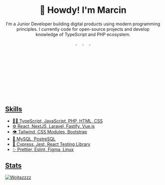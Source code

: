 <h1 align="center">🤠 Howdy! I'm Marcin</h1>

<p align="center">
I'm a Junior Developer building digital products using modern programming principles. I currently code for open-source projects and develop knowledge of TypeScript and PHP ecosystem. 
</p>

<div align="center"> 
  
[<img src="https://img.icons8.com/color/48/000000/github.png" width="3.5%"/>](https://github.com/Wojtazzzz)
[<img src="https://img.icons8.com/color/48/000000/linkedin.png" width="3.5%"/>](https://www.linkedin.com/in/marcin-witas-486682202/)
<a href="mailto:marcin.witas72@gmail.com"> <img src="https://img.icons8.com/fluent/48/000000/gmail.png" width="3.5%"/>
  
</div>
<br>

## Skills
- 👨‍💻 TypeScript, JavaScript, PHP, HTML, CSS
- ⚙️ React, NextJS, Laravel, Fastify, Vue.js
- 👁️ Tailwind, CSS Modules, Bootstrap
- 💽 MySQL, PostreSQL
- 🧪 Cypress, Jest, React Testing Library
- ✨ Prettier, Eslint, Figma, Linux
  
## Stats
<p><img src="https://github-readme-stats.vercel.app/api?username=Wojtazzzz&show_icons=true&theme=dracula" alt="Wojtazzzz" /></p>
